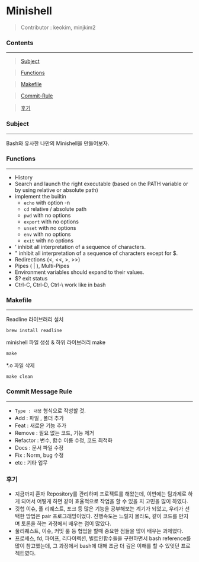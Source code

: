 # Minishell
 > Contributor : keokim, minjkim2
### **Contents**
------------
> [Subject](#-subject)

> [Functions](#-Functions)

> [Makefile](#-makefile)
 
> [Commit-Rule](#-commit-message-rule)

> [후기](#후기)
 ### **Subject**
 ---
 Bash와 유사한 나만의 Minishell을 만들어보자.   

 ### **Functions**
 ---
 - History
 - Search and launch the right executable (based on the PATH variable or by using relative or absolute path)
 - implement the builtin
   - `echo` with option -n
   - `cd` relative / absolute path
   - `pwd` with no options
   - `export` with no options
   - `unset` with no options
   - `env` with no options
   - `exit` with no options
- ’ inhibit all interpretation of a sequence of characters.
- " inhibit all interpretation of a sequence of characters except for $.
- Redirections (<, <<, >, >>)
- Pipes ( | ), Multi-Pipes
- Environment variables should expand to their values.
- $? exit status
- Ctrl-C, Ctrl-D, Ctrl-\ work like in bash

### **Makefile**
---
Readline 라이브러리 설치

	brew install readline

minishell 파일 생성 & 하위 라이브러리 make

    make

*.o 파일 삭제

    make clean

### **Commit Message Rule**
---
- `Type : 내용` 형식으로 작성할 것.
- Add : 파일 , 폴더 추가
- Feat : 새로운 기능 추가
- Remove : 필요 없는 코드, 기능 제거
- Refactor : 변수, 함수 이름 수정, 코드 최적화
- Docs : 문서 파일 수정
- Fix : Norm, bug 수정
- etc : 기타 업무

### **후기**
- 지금까지 혼자 Repository를 관리하며 프로젝트를 해왔는데, 이번에는 팀과제로 하게 되어서 어떻게 하면 같이 효율적으로 작업을 할 수 있을 지 고민을 많이 하였다.
- 깃헙 이슈, 풀 리퀘스트, 포크 등 많은 기능을 공부해보는 계기가 되었고, 우리가 선택한 방법은 pair 프로그래밍이었다. 진행속도는 느릴지 몰라도, 같이 코드를 만지며 토론을 하는 과정에서 배우는 점이 많았다.
- 풀리퀘스트, 이슈, 커밋 룰 등 협업을 할때 중요한 점들을 많이 배우는 과제였다.
- 프로세스, fd, 파이프, 리다이렉션, 빌트인함수들을 구현하면서 bash reference를 많이 참고했는데, 그 과정에서 bash에 대해 조금 더 깊은 이해를 할 수 있엇던 프로젝트였다. 
